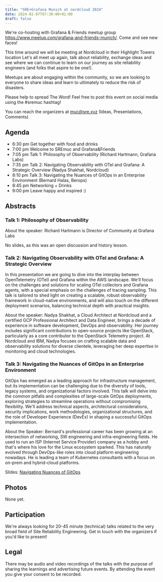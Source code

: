 ```yaml
---
title: "SRE+Grafana Munich at nordcloud 2024"
date: 2024-02-07T07:30:00+02:00
draft: false
---
```



We're co-hosting with Grafana & Friends meetup group https://www.meetup.com/grafana-and-friends-munich/. Come and see new faces!

This time around we will be meeting at Nordcloud in their Highlight Towers location Let's all meet up again, talk about reliability, exchange ideas and see where we can continue to learn on our journey as site reliability engineers (and folks that aspire to be one!).

Meetups are about engaging within the community, so we are looking to everyone to share ideas and learn to ultimately to reduce the risk of disasters.

Please help to spread The Word! Feel free to post this event on social media using the #sremuc hashtag!

You can reach the organizers at muc@sre.xyz (Ideas, Presentations, Comments)

## Agenda

* 6:30 pm Get together with food and drinks
* 7:00 pm Welcome to SREmuc and Grafana&Friends
* 7:05 pm Talk 1: Philosophy of Observability (Richard Hartmann, Grafana Labs)
* 7:35 pm Talk 2: Navigating Observability with OTel and Grafana: A Strategic Overview (Nadya Shakhat, Nordcloud)
* 8:10 pm Talk 3: Navigating the Nuances of GitOps in an Enterprise Environment (Bernard Halas, Berops)
* 8:45 pm Networking + Drinks
* 9:00 pm Leave happy and inspired :)


## Abstracts

### Talk 1: Philosophy of Observability

About the speaker: Richard Hartmann is Director of Community at Grafana Labs

No slides, as this was an open discussion and history lesson.

### Talk 2: Navigating Observability with OTel and Grafana: A Strategic Overview

In this presentation we are going to dive into the interplay between OpenTelemetry (OTel) and Grafana within the AWS landscape. We'll focus on the challenges and solutions for scaling OTel collectors and Grafana agents, with a special emphasis on the challenges of tracing sampling. This talk is tailored to shed light on creating a scalable, robust observability framework in cloud-native environments, and will also touch on the different deployment scenarios, balancing technical depth with practical insights.

About the speaker: Nadya Shakhat, a Cloud Architect at Nordcloud and a certified GCP Professional Architect and Data Engineer, brings a decade of experience in software development, DevOps and observability. Her journey includes significant contributions to open-source projects like OpenStack, particularly as a core contributor to the OpenStack Telemetry project. At Nordcloud and IBM, Nadya focuses on crafting scalable data and observability solutions for diverse clientele, leveraging her deep expertise in monitoring and cloud technologies.

### Talk 3: Navigating the Nuances of GitOps in an Enterprise Environment

GitOps has emerged as a leading approach for infrastructure management, but its implementation can be challenging due to the diversity of tools, legacy systems, and organizational factors involved. This talk will delve into the common pitfalls and complexities of large-scale GitOps deployments, exploring strategies to streamline operations without compromising flexibility.
We'll address technical aspects, architectural considerations, security implications, work methodologies, organizational structures, and the role of Developer Experience (DevEx) in shaping a successful GitOps implementation.

About the Speaker: Bernard's professional career has been growing at an intersection of networking, SW engineering and infra-engineering fields. He used to run an ISP (Internet Service Provider) company as a hobby and that's where his love for the Linux ecosystem sparked. This has naturally evolved through DevOps-like roles into cloud platform engineering nowadays. He is leading a team of Kubernetes consultants with a focus on on-prem and hybrid-cloud platforms.

Slides: [Navigating Nuances of GitOps](/slides/Navigating_Nuances_GitOps_Enterprise.pdf)

## Photos

None yet.

## Participation

We're always looking for 20-45 minute (technical) talks related to the very broad field of Site Reliability Engineering.
Get in touch with the organizers if you'd like to present!

## Legal

There may be audio and video recordings of the talks with the purpose of sharing the learnings and advertising future events. 
By attending the event you give your consent to be recorded.
